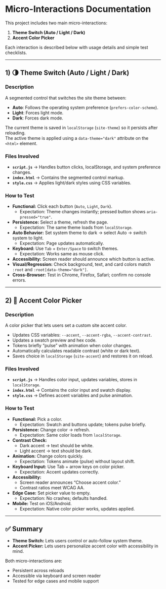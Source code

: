 # Micro-Interactions Documentation

This project includes two main micro-interactions:

1. **Theme Switch (Auto / Light / Dark)**  
2. **Accent Color Picker**

Each interaction is described below with usage details and simple test checklists.

---

## 1) 🌗 Theme Switch (Auto / Light / Dark)

### Description
A segmented control that switches the site theme between:
- **Auto**: Follows the operating system preference (`prefers-color-scheme`).  
- **Light**: Forces light mode.  
- **Dark**: Forces dark mode.  

The current theme is saved in `localStorage` (`site-theme`) so it persists after reloading.  
The active theme is applied using a `data-theme="dark"` attribute on the `<html>` element.

### Files Involved
- **`script.js`** → Handles button clicks, localStorage, and system preference changes.  
- **`index.html`** → Contains the segmented control markup.  
- **`style.css`** → Applies light/dark styles using CSS variables.  

### How to Test
- **Functional:** Click each button (`Auto`, `Light`, `Dark`).  
  - Expectation: Theme changes instantly; pressed button shows `aria-pressed="true"`.  
- **Persistence:** Select a theme, refresh the page.  
  - Expectation: The same theme loads from `localStorage`.  
- **Auto Behavior:** Set system theme to dark → select Auto → switch system to light.  
  - Expectation: Page updates automatically.  
- **Keyboard:** Use `Tab` + `Enter/Space` to switch themes.  
  - Expectation: Works same as mouse click.  
- **Accessibility:** Screen reader should announce which button is active.  
- **Visual/Regression:** Check background, text, and card colors match `:root` and `:root[data-theme="dark"]`.  
- **Cross-Browser:** Test in Chrome, Firefox, Safari; confirm no console errors.  

---

## 2) 🎨 Accent Color Picker

### Description
A color picker that lets users set a custom site accent color.  
- Updates CSS variables: `--accent`, `--accent-rgba`, `--accent-contrast`.  
- Updates a swatch preview and hex code.  
- Tokens briefly “pulse” with animation when color changes.  
- Automatically calculates readable contrast (white or dark text).  
- Saves choice in `localStorage` (`site-accent`) and restores it on reload.  

### Files Involved
- **`script.js`** → Handles color input, updates variables, stores in `localStorage`.  
- **`index.html`** → Contains the color input and swatch display.  
- **`style.css`** → Defines accent variables and pulse animation.  

### How to Test
- **Functional:** Pick a color.  
  - Expectation: Swatch and buttons update; tokens pulse briefly.  
- **Persistence:** Change color → refresh.  
  - Expectation: Same color loads from `localStorage`.  
- **Contrast Check:**  
  - Dark accent → text should be white.  
  - Light accent → text should be dark.  
- **Animation:** Change colors quickly.  
  - Expectation: Tokens animate (pulse) without layout shift.  
- **Keyboard Input:** Use Tab + arrow keys on color picker.  
  - Expectation: Accent updates correctly.  
- **Accessibility:**  
  - Screen reader announces “Choose accent color.”  
  - Contrast ratios meet WCAG AA.  
- **Edge Case:** Set picker value to empty.  
  - Expectation: No crashes; defaults handled.  
- **Mobile:** Test on iOS/Android.  
  - Expectation: Native color picker works, updates applied.  

---

## ✅ Summary

- **Theme Switch:** Lets users control or auto-follow system theme.  
- **Accent Picker:** Lets users personalize accent color with accessibility in mind.  

Both micro-interactions are:
- Persistent across reloads  
- Accessible via keyboard and screen reader  
- Tested for edge cases and mobile support
